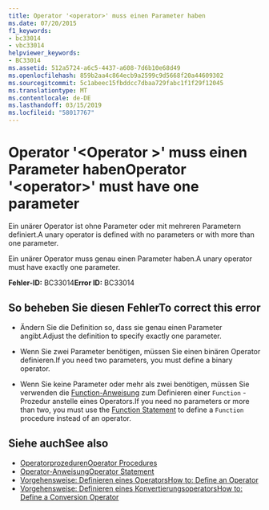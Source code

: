 ```yaml
---
title: Operator '<operator>' muss einen Parameter haben
ms.date: 07/20/2015
f1_keywords:
- bc33014
- vbc33014
helpviewer_keywords:
- BC33014
ms.assetid: 512a5724-a6c5-4437-a608-7d6b10e68d49
ms.openlocfilehash: 859b2aa4c864ecb9a2599c9d5668f20a44609302
ms.sourcegitcommit: 5c1abeec15fbddcc7dbaa729fabc1f1f29f12045
ms.translationtype: MT
ms.contentlocale: de-DE
ms.lasthandoff: 03/15/2019
ms.locfileid: "58017767"
---
```

# <a name="operator-operator-must-have-one-parameter"></a><span data-ttu-id="a5192-102">Operator '\<Operator >' muss einen Parameter haben</span><span class="sxs-lookup"><span data-stu-id="a5192-102">Operator '\<operator>' must have one parameter</span></span>
<span data-ttu-id="a5192-103">Ein unärer Operator ist ohne Parameter oder mit mehreren Parametern definiert.</span><span class="sxs-lookup"><span data-stu-id="a5192-103">A unary operator is defined with no parameters or with more than one parameter.</span></span>  
  
 <span data-ttu-id="a5192-104">Ein unärer Operator muss genau einen Parameter haben.</span><span class="sxs-lookup"><span data-stu-id="a5192-104">A unary operator must have exactly one parameter.</span></span>  
  
 <span data-ttu-id="a5192-105">**Fehler-ID:** BC33014</span><span class="sxs-lookup"><span data-stu-id="a5192-105">**Error ID:** BC33014</span></span>  
  
## <a name="to-correct-this-error"></a><span data-ttu-id="a5192-106">So beheben Sie diesen Fehler</span><span class="sxs-lookup"><span data-stu-id="a5192-106">To correct this error</span></span>  
  
-   <span data-ttu-id="a5192-107">Ändern Sie die Definition so, dass sie genau einen Parameter angibt.</span><span class="sxs-lookup"><span data-stu-id="a5192-107">Adjust the definition to specify exactly one parameter.</span></span>  
  
-   <span data-ttu-id="a5192-108">Wenn Sie zwei Parameter benötigen, müssen Sie einen binären Operator definieren.</span><span class="sxs-lookup"><span data-stu-id="a5192-108">If you need two parameters, you must define a binary operator.</span></span>  
  
-   <span data-ttu-id="a5192-109">Wenn Sie keine Parameter oder mehr als zwei benötigen, müssen Sie verwenden die [Function-Anweisung](../../visual-basic/language-reference/statements/function-statement.md) zum Definieren einer `Function` -Prozedur anstelle eines Operators.</span><span class="sxs-lookup"><span data-stu-id="a5192-109">If you need no parameters or more than two, you must use the [Function Statement](../../visual-basic/language-reference/statements/function-statement.md) to define a `Function` procedure instead of an operator.</span></span>  
  
## <a name="see-also"></a><span data-ttu-id="a5192-110">Siehe auch</span><span class="sxs-lookup"><span data-stu-id="a5192-110">See also</span></span>

- [<span data-ttu-id="a5192-111">Operatorprozeduren</span><span class="sxs-lookup"><span data-stu-id="a5192-111">Operator Procedures</span></span>](../../visual-basic/programming-guide/language-features/procedures/operator-procedures.md)
- [<span data-ttu-id="a5192-112">Operator-Anweisung</span><span class="sxs-lookup"><span data-stu-id="a5192-112">Operator Statement</span></span>](../../visual-basic/language-reference/statements/operator-statement.md)
- [<span data-ttu-id="a5192-113">Vorgehensweise: Definieren eines Operators</span><span class="sxs-lookup"><span data-stu-id="a5192-113">How to: Define an Operator</span></span>](../../visual-basic/programming-guide/language-features/procedures/how-to-define-an-operator.md)
- [<span data-ttu-id="a5192-114">Vorgehensweise: Definieren eines Konvertierungsoperators</span><span class="sxs-lookup"><span data-stu-id="a5192-114">How to: Define a Conversion Operator</span></span>](../../visual-basic/programming-guide/language-features/procedures/how-to-define-a-conversion-operator.md)
